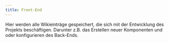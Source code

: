 ```yaml
---
title: Front-End
---
```

Hier werden alle Wikieinträge gespeichert, die sich mit der Entwicklung des Projekts beschäftigen. Darunter z.B. das Erstellen neuer Komponenten und oder konfigurieren des Back-Ends. 